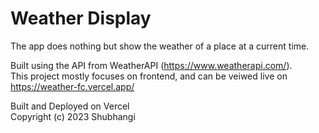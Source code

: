 # Weather Display
The app does nothing but show the weather of a place at a current time.

Built using the API from WeatherAPI (https://www.weatherapi.com/). <br>
This project mostly focuses on frontend, and can be veiwed live on https://weather-fc.vercel.app/

Built and Deployed on Vercel <br>
Copyright (c) 2023 Shubhangi

